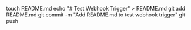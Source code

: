 touch README.md
echo "# Test Webhook Trigger" > README.md
git add README.md
git commit -m "Add README.md to test webhook trigger"
git push
